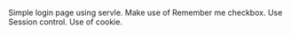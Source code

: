 Simple login page using servle.
Make use of Remember me checkbox.
Use Session control.
Use of cookie.
